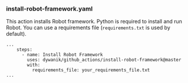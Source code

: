 ### install-robot-framework.yaml

This action installs Robot framework. Python is required to install and run Robot. You can use a requirements file (`requirements.txt` is used by default).

```
...
    steps:
      - name: Install Robot Framework
        uses: dywanik/github_actions/install-robot-framework@master
        with:
          requirements_file: your_requirements_file.txt
...
```
